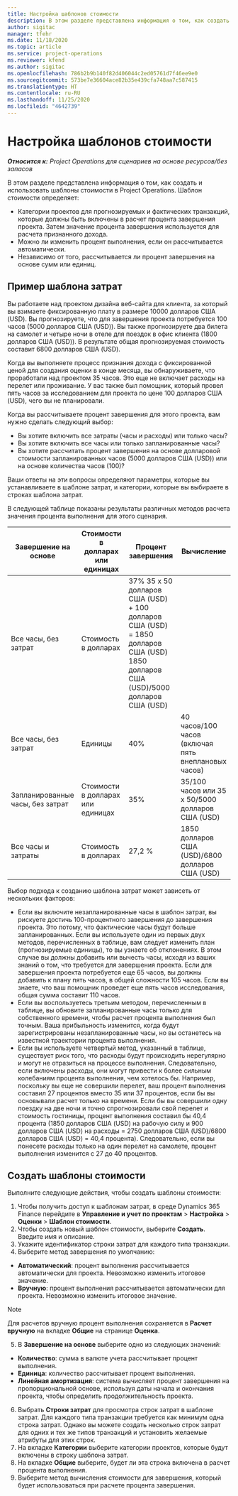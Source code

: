```yaml
---
title: Настройка шаблонов стоимости
description: В этом разделе представлена информация о том, как создать и использовать шаблоны стоимости в Project Operations.
author: sigitac
manager: tfehr
ms.date: 11/18/2020
ms.topic: article
ms.service: project-operations
ms.reviewer: kfend
ms.author: sigitac
ms.openlocfilehash: 786b2b9b140f82d406044c2ed05761d7f46ee9e0
ms.sourcegitcommit: 573be7e36604ace82b35e439cfa748aa7c587415
ms.translationtype: HT
ms.contentlocale: ru-RU
ms.lasthandoff: 11/25/2020
ms.locfileid: "4642739"
---
```

# <a name="set-up-cost-templates"></a>Настройка шаблонов стоимости

_**Относится к:** Project Operations для сценариев на основе ресурсов/без запасов_


В этом разделе представлена информация о том, как создать и использовать шаблоны стоимости в Project Operations. Шаблон стоимости определяет:

- Категории проектов для прогнозируемых и фактических транзакций, которые должны быть включены в расчет процента завершения проекта. Затем значение процента завершения используется для расчета признанного дохода.
- Можно ли изменить процент выполнения, если он рассчитывается автоматически.
- Независимо от того, рассчитывается ли процент завершения на основе сумм или единиц.

## <a name="cost-template-example"></a>Пример шаблона затрат

Вы работаете над проектом дизайна веб-сайта для клиента, за который вы взимаете фиксированную плату в размере 10000 долларов США (USD). Вы прогнозируете, что для завершения проекта потребуется 100 часов (5000 долларов США (USD)). Вы также прогнозируете два билета на самолет и четыре ночи в отеле для поездок в офис клиента (1800 долларов США (USD)). В результате общая прогнозируемая стоимость составит 6800 долларов США (USD).

Когда вы выполняете процесс признания дохода с фиксированной ценой для создания оценки в конце месяца, вы обнаруживаете, что проработали над проектом 35 часов. Это еще не включает расходы на перелет или проживание. У вас также был помощник, который провел пять часов за исследованием для проекта по цене 100 долларов США (USD), чего вы не планировали.

Когда вы рассчитываете процент завершения для этого проекта, вам нужно сделать следующий выбор:

- Вы хотите включить все затраты (часы и расходы) или только часы?
- Вы хотите включить все часы или только запланированные часы?
- Вы хотите рассчитать процент завершения на основе долларовой стоимости запланированных часов (5000 долларов США (USD)) или на основе количества часов (100)?

Ваши ответы на эти вопросы определяют параметры, которые вы устанавливаете в шаблоне затрат, и категории, которые вы выбираете в строках шаблона затрат.

В следующей таблице показаны результаты различных методов расчета значения процента выполнения для этого сценария.

| Завершение на основе | Стоимости в долларах или единицах | Процент завершения | Вычисление |
| --- | --- | --- | --- |
| Все часы, без затрат | Стоимость в долларах | 37% 35 x 50 долларов США (USD) + 100 долларов США (USD) = 1850 долларов США (USD) 1850 долларов США (USD)/5000 долларов США (USD) |
| Все часы, без затрат | Единицы | 40% | 40 часов/100 часов (включая пять внеплановых часов) |
| Запланированные часы, без затрат | Стоимости в долларах или единицах | 35% | 35/100 часов или 35 x 50/5000 долларов США (USD) |
| Все часы и затраты | Стоимость в долларах | 27,2 % | 1850 долларов США (USD)/6800 долларов США (USD) |

Выбор подхода к созданию шаблона затрат может зависеть от нескольких факторов:

- Если вы включите незапланированные часы в шаблон затрат, вы рискуете достичь 100-процентного завершения до завершения проекта. Это потому, что фактические часы будут больше запланированных. Если вы используете один из первых двух методов, перечисленных в таблице, вам следует изменить план (прогнозируемые единицы), то вы узнаете об отклонениях. В этом случае вы должны добавить или вычесть часы, исходя из ваших знаний о том, что требуется для завершения проекта. Если для завершения проекта потребуется еще 65 часов, вы должны добавить к плану пять часов, в общей сложности 105 часов. Если вы знаете, что ваш помощник проведет еще пять часов исследования, общая сумма составит 110 часов.
- Если вы воспользуетесь третьим методом, перечисленным в таблице, вы обновите запланированные часы только для собственного времени, чтобы расчет процента выполнения был точным. Ваша прибыльность изменится, когда будут зарегистрированы незапланированные часы, но вы останетесь на известной траектории процента выполнения.
- Если вы используете четвертый метод, указанный в таблице, существует риск того, что расходы будут происходить нерегулярно и могут не отразиться на процессе выполнения. Следовательно, если включены расходы, они могут привести к более сильным колебаниям процента выполнения, чем хотелось бы. Например, поскольку вы еще не совершили перелет, ваш процент выполнения составил 27 процентов вместо 35 или 37 процентов, если бы вы основывали расчет только на времени. Если бы вы совершили одну поездку на две ночи и точно спрогнозировали свой перелет и стоимость гостиницы, процент выполнения составил бы 40,4 процента (1850 долларов США (USD) на рабочую силу и 900 долларов США (USD) на расходы = 2750 долларов США (USD)/6800 долларов США (USD) = 40,4 процента). Следовательно, если вы понесете расходы только на один перелет на самолете, процент выполнения изменится с 27 до 40 процентов.

## <a name="create-cost-templates"></a>Создать шаблоны стоимости
Выполните следующие действия, чтобы создать шаблоны стоимости:

1. Чтобы получить доступ к шаблонам затрат, в среде Dynamics 365 Finance перейдите в **Управление и учет по проектам** > **Настройка** > **Оценки** > **Шаблон стоимости**.
2. Чтобы создать новый шаблон стоимости, выберите **Создать**. Введите имя и описание.
3. Укажите идентификатор строки затрат для каждого типа транзакции.
4. Выберите метод завершения по умолчанию:

  - **Автоматический**: процент выполнения рассчитывается автоматически для проекта. Невозможно изменить итоговое значение.
  - **Вручную**: процент выполнения рассчитывается автоматически для проекта. Невозможно изменить итоговое значение.

  > [!NOTE]
  > Для расчетов вручную процент выполнения сохраняется в **Расчет вручную** на вкладке **Общие** на странице **Оценка**.

5. В **Завершение на основе** выберите одно из следующих значений:

  - **Количество**: сумма в валюте учета рассчитывает процент выполнения.
  - **Единица**: количество рассчитывает процент выполнения.
  - **Линейная амортизация**: система вычисляет процент завершения на пропорциональной основе, используя даты начала и окончания проекта, чтобы определить продолжительность проекта.

6. Выбрать **Строки затрат** для просмотра строк затрат в шаблоне затрат. Для каждого типа транзакции требуется как минимум одна строка затрат. Однако вы можете создать несколько строк затрат для одних и тех же типов транзакций и установить желаемые атрибуты для этих строк.
7. На вкладке **Категории** выберите категории проектов, которые будут включены в строку шаблона затрат.
8. На вкладке **Общие** выберите, будет ли эта строка включена в расчет процента выполнения.
9. Выберите метод вычисления стоимости для завершения, который будет использоваться при расчете процента завершения.
